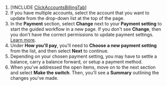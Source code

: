 1. [!INCLUDE [ClickAccountsBillingTab](./ClickAccountsBillingTab.md)]
1. If you have multiple accounts, select the account that you want to update from the drop-down list at the top of the page.
1. In the **Payment** section, select **Change** next to your **Payment setting** to start the  guided workflow in a new page. 			If you don't see **Change**, then you don't have the correct permissions to update payment settings. [Learn more](../hlp_BA_CONC_SSUserRoles.md).
1. Under **How you'll pay**, you'll need to **Choose a new payment setting** from the list, and then select **Next** to continue.
1. Depending on your chosen payment setting, you may have to settle a balance, carry a balance forward, or setup a payment method.
1. When you've addressed the open items, move on to the next section and select **Make the switch**. Then, you'll see a **Summary** outlining the changes you've made.


